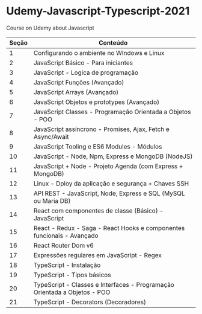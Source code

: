 # Udemy-Javascript-Typescript-2021

Course on Udemy about Javascript

| Seção | Conteúdo                                                                         |
| ----- | -------------------------------------------------------------------------------- |
| 1     | Configurando o ambiente no WIndows e Linux                                       |
| 2     | JavaScript Básico - Para iniciantes                                              |
| 3     | JavaScript - Logica de programação                                               |
| 4     | JavaScript Funções (Avançado)                                                    |
| 5     | JavaScript Arrays (Avançado)                                                     |
| 6     | JavaScript Objetos e prototypes (Avançado)                                       |
| 7     | JavaScript Classes - Programação Orientada a Objetos - POO                       |
| 8     | JavaScript assíncrono - Promises, Ajax, Fetch e Async/Await                      |
| 9     | JavaScript Tooling e ES6 Modules - Módulos                                       |
| 10    | JavaScript - Node, Npm, Express e MongoDB (NodeJS)                               |
| 11    | JavaScript + Node - Projeto Agenda (com Express + MongoDB)                       |
| 12    | Linux - Dploy da aplicação e segurança + Chaves SSH                              |
| 13    | API REST - JavaScript, Node, Express e SQL (MySQL ou Maria DB)                   |
| 14    | React com componentes de classe (Básico) - JavaScript                            |
| 15    | React - Redux - Saga - React Hooks e componentes funcionais - Avançado           |
| 16    | React Router Dom v6                                                              |
| 17    | Expressões regulares em JavaScript - Regex                                       |
| 18    | TypeScript - Instalação                                                          |
| 19    | TypeScript - Tipos básicos                                                       |
| 20    | TypeScript - Classes e Interfaces - Programação Orientada a Objetos - POO        |
| 21    | TypeScript - Decorators (Decoradores)                                            |
